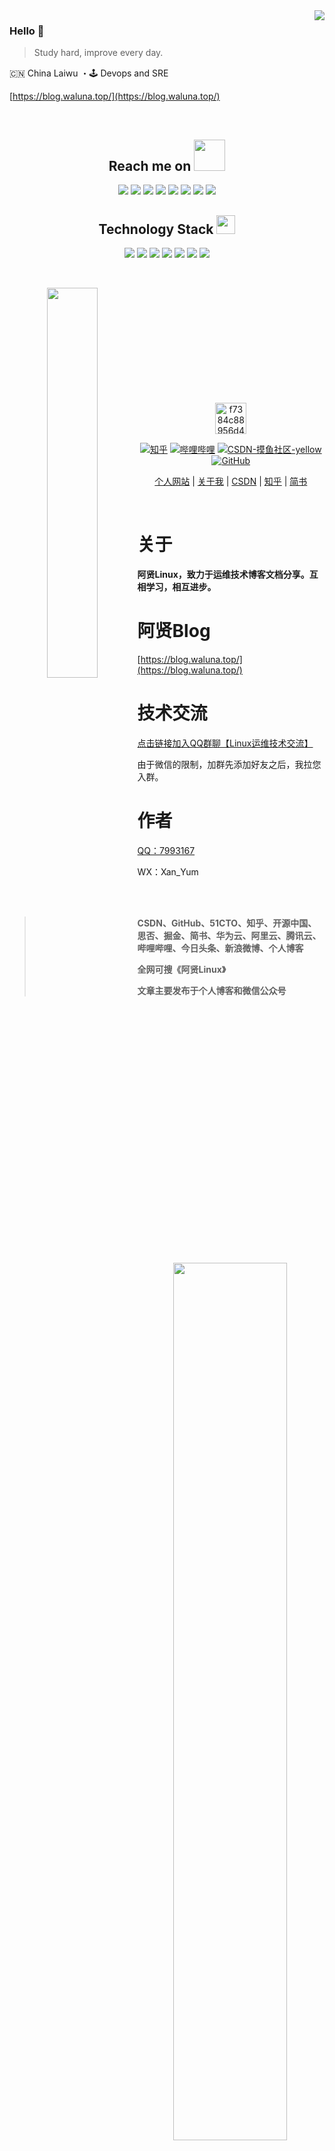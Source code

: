 <img align="right" src="https://github-readme-stats.vercel.app/api?username=Xan-Yum&show_icons=true&theme=radical" >

### Hello 👋

> Study hard, improve every day.

🇨🇳 China Laiwu ・🕹 Devops and SRE

[https://blog.waluna.top/](https://blog.waluna.top/)

<br>

<h2 align="center">Reach me on <img src="https://media.giphy.com/media/mGcNjsfWAjY5AEZNw6/giphy.gif" width="50"></h2>
<p align="center">
<img src="https://img.shields.io/badge/-JavaScript-black?style=flat-square&logo=javascript"/>
<img src="https://img.shields.io/badge/-Nodejs-black?style=flat-square&logo=Node.js"/>
<img src="https://img.shields.io/badge/-Expressjs-black?style=flat-square&logo=Express.js"/>
<img src="https://img.shields.io/badge/-React-black?style=flat-square&logo=react"/>
<img src="https://img.shields.io/badge/-MongoDB-black?style=flat-square&logo=mongodb"/>
<img src="https://img.shields.io/badge/-MySQL-black?style=flat-square&logo=mysql"/>
<img src="https://img.shields.io/badge/-Git-black?style=flat-square&logo=git"/>
<img src="https://img.shields.io/badge/-GitHub-black?style=flat-square&logo=github"/>
</p>

<p align="center">
<h2 align="center">Technology Stack <img src="https://media.giphy.com/media/WUlplcMpOCEmTGBtBW/giphy.gif" width="30"></h2>

<p align="center">
<img src="https://img.shields.io/badge/C-00599C?style=flat-square&logo=c&logoColor=white"/>
<img src="https://img.shields.io/badge/-java-E34A86?style=flat-square&logo=java"/>
<img src="https://img.shields.io/badge/-C++-00599C?style=flat-square&logo=c"/>
<img src="https://img.shields.io/badge/-HTML5-E34F26?style=flat-square&logo=html5&logoColor=white"/>
<img src="https://img.shields.io/badge/-CSS3-1572B6?style=flat-square&logo=css3"/>
<img src="https://img.shields.io/badge/-Bootstrap-563D7C?style=flat-square&logo=bootstrap"/>
<img src="https://img.shields.io/badge/-Heroku-430098?style=flat-square&logo=heroku"/>
</p>
<!--<p align = "center">
 <img src="https://activity-graph.herokuapp.com/graph?user=Xan-Yum&theme=redical">
</p>-->

<br>

<p align="center">
<img align="left" src="https://github-readme-stats.vercel.app/api/top-langs/?username=Xan-Yum&layout=compact"  width="40%">
<img align = "right" src="https://github-readme-streak-stats.herokuapp.com/?user=Xan-Yum&show_icons=true&locale=en&layout=compact&theme=radical&line_height=0" width="60%">
</p>
<br>
<br>
<br>
<br>
<br>

<br>

<br>

<br>

<br>

<br>

<p align="center"><img src="https://img-blog.csdnimg.cn/f7384c88956d4378b72e47548e19c9f8.gif" alt="f7384c88956d4378b72e47548e19c9f8.gif" width="50" /></p>

<p align="center">
  <a href="https://www.zhihu.com/people/Luna"><img src="https://img.shields.io/badge/zhihu-知乎-blue.svg" alt="知乎" /></a>
  <a href="https://space.bilibili.com/84484437/article"><img src="https://img.shields.io/badge/bilibili-哔哩哔哩-critical" alt="哔哩哔哩" /></a>
  <a href="https://blog.csdn.net/qq_45520116"><img src="https://img.shields.io/badge/CSDN-%E6%91%B8%E9%B1%BC%E7%A4%BE%E5%8C%BA-yellow" alt="CSDN-摸鱼社区-yellow" /></a>
<a href="https://github.com/Xan-Yum"><img src="https://img.shields.io/badge/GitHub-存储库-black.svg" alt="GitHub" /></a>
</p>

<p align="center">
<a href="https://blog.waluna.top/">个人网站</a>  |  <a href="https://blog.waluna.top/about/">关于我</a>  | <a href="https://blog.csdn.net/qq_45520116">CSDN</a> | <a href="https://www.zhihu.com/people/Luna">知乎</a> | <a href="https://www.jianshu.com/u/26ed6c79f565">简书</a> 
</p>
<br>

# 关于

**阿贤Linux，致力于运维技术博客文档分享。互相学习，相互进步。**

# 阿贤Blog

[https://blog.waluna.top/](https://blog.waluna.top/)

# 技术交流

[点击链接加入QQ群聊【Linux运维技术交流】](http://qm.qq.com/cgi-bin/qm/qr?_wv=1027&k=v2fhAyNL0ssouCCpzDVWB1BbBFhnDS6g&authKey=1KuO0onb6Li11DKJ%2BnLRx1xDpJmXMLxtWW2mj6o39%2BwKbFD1%2FRDwmbAEQavWUPCJ&noverify=0&group_code=91512802)

由于微信的限制，加群先添加好友之后，我拉您入群。

# 作者

[QQ：7993167](tencent://message/?uin=7993167)

WX：Xan_Yum

<br>
<br>

> **CSDN、GitHub、51CTO、知乎、开源中国、思否、掘金、简书、华为云、阿里云、腾讯云、哔哩哔哩、今日头条、新浪微博、个人博客**
>
> **全网可搜《阿贤Linux》**
>
> **文章主要发布于个人博客和微信公众号**







